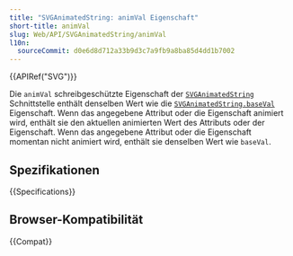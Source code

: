 ```yaml
---
title: "SVGAnimatedString: animVal Eigenschaft"
short-title: animVal
slug: Web/API/SVGAnimatedString/animVal
l10n:
  sourceCommit: d0e6d8d712a33b9d3c7a9fb9a8ba85d4dd1b7002
---
```


{{APIRef("SVG")}}

Die `animVal` schreibgeschützte Eigenschaft der [`SVGAnimatedString`](/de/docs/Web/API/SVGAnimatedString) Schnittstelle enthält denselben Wert wie die [`SVGAnimatedString.baseVal`](/de/docs/Web/API/SVGAnimatedString/baseVal) Eigenschaft. Wenn das angegebene Attribut oder die Eigenschaft animiert wird, enthält sie den aktuellen animierten Wert des Attributs oder der Eigenschaft. Wenn das angegebene Attribut oder die Eigenschaft momentan nicht animiert wird, enthält sie denselben Wert wie `baseVal`.

## Spezifikationen

{{Specifications}}

## Browser-Kompatibilität

{{Compat}}
